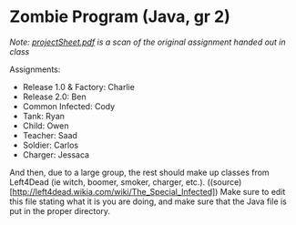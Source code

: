 # Zombie Program (Java, gr 2)

_Note: [projectSheet.pdf](https://github.com/benyanke/ZombieRepo-Java-Group2/blob/master/projectSheet.pdf) is a scan of the original assignment handed out in class_

Assignments:
* Release 1.0 & Factory: Charlie
* Release 2.0: Ben
* Common Infected: Cody
* Tank: Ryan
* Child: Owen
* Teacher: Saad
* Soldier: Carlos
* Charger: Jessaca

And then, due to a large group, the rest should make up classes from Left4Dead (ie witch, boomer, smoker, charger, etc.).
((source)[http://left4dead.wikia.com/wiki/The_Special_Infected])
Make sure to edit this file stating what it is you are doing, and make sure that the Java file is put in the proper directory.

